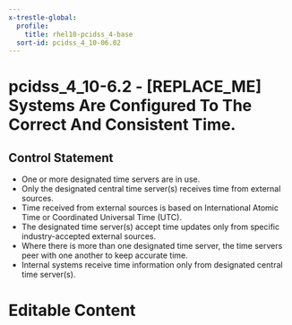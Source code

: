```yaml
---
x-trestle-global:
  profile:
    title: rhel10-pcidss_4-base
  sort-id: pcidss_4_10-06.02
---
```


# pcidss_4_10-6.2 - \[REPLACE_ME\] Systems Are Configured To The Correct And Consistent Time.

## Control Statement

- One or more designated time servers are in use.
- Only the designated central time server(s) receives time from external sources.
- Time received from external sources is based on International Atomic Time or Coordinated
  Universal Time (UTC).
- The designated time server(s) accept time updates only from specific industry-accepted
  external sources.
- Where there is more than one designated time server, the time servers peer with one
  another to keep accurate time.
- Internal systems receive time information only from designated central time server(s).

# Editable Content

<!-- Make additions and edits below -->
<!-- The above represents the contents of the control as received by the profile, prior to additions. -->
<!-- If the profile makes additions to the control, they will appear below. -->
<!-- The above markdown may not be edited but you may edit the content below, and/or introduce new additions to be made by the profile. -->
<!-- If there is a yaml header at the top, parameter values may be edited. Use --set-parameters to incorporate the changes during assembly. -->
<!-- The content here will then replace what is in the profile for this control, after running profile-assemble. -->
<!-- The current profile has no added parts for this control, but you may add new ones here. -->
<!-- Each addition must have a heading either of the form ## Control my_addition_name -->
<!-- or ## Part a. (where the a. refers to one of the control statement labels.) -->
<!-- "## Control" parts are new parts added after the statement part. -->
<!-- "## Part" parts are new parts added into the top-level statement part with that label. -->
<!-- Subparts may be added with nested hash levels of the form ### My Subpart Name -->
<!-- underneath the parent ## Control or ## Part being added -->
<!-- See https://oscal-compass.github.io/compliance-trestle/tutorials/ssp_profile_catalog_authoring/ssp_profile_catalog_authoring for guidance. -->
